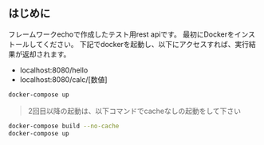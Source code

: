 ## はじめに

フレームワークechoで作成したテスト用rest apiです。
最初にDockerをインストールしてください。
下記でdockerを起動し、以下にアクセスすれば、実行結果が返却されます。
- localhost:8080/hello
- localhost:8080/calc/[数値]

```sh
docker-compose up
```


>2回目以降の起動は、以下コマンドでcacheなしの起動をして下さい
```sh
docker-compose build --no-cache
docker-compose up
```



